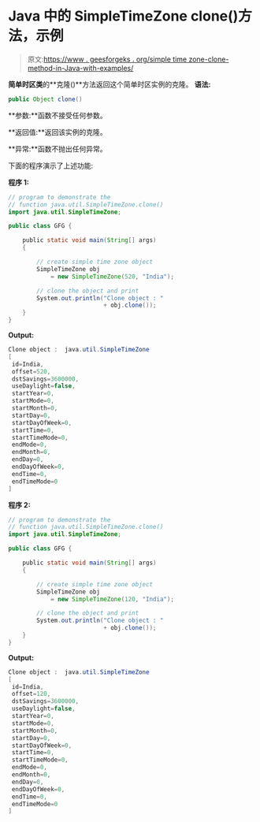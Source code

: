# Java 中的 SimpleTimeZone clone()方法，示例

> 原文:[https://www . geesforgeks . org/simple time zone-clone-method-in-Java-with-examples/](https://www.geeksforgeeks.org/simpletimezone-clone-method-in-java-with-examples/)

**简单时区类**的**克隆()**方法返回这个简单时区实例的克隆。
**语法:**

```java
public Object clone()

```

**参数:**函数不接受任何参数。

**返回值:**返回该实例的克隆。

**异常:**函数不抛出任何异常。

下面的程序演示了上述功能:

**程序 1:**

```java
// program to demonstrate the
// function java.util.SimpleTimeZone.clone()
import java.util.SimpleTimeZone;

public class GFG {

    public static void main(String[] args)
    {

        // create simple time zone object
        SimpleTimeZone obj
            = new SimpleTimeZone(520, "India");

        // clone the object and print
        System.out.println("Clone object : "
                           + obj.clone());
    }
}
```

**Output:**

```java
Clone object :  java.util.SimpleTimeZone
[ 
 id=India,
 offset=520,
 dstSavings=3600000,
 useDaylight=false,
 startYear=0,
 startMode=0,
 startMonth=0,
 startDay=0,
 startDayOfWeek=0,
 startTime=0,
 startTimeMode=0,
 endMode=0,
 endMonth=0,
 endDay=0,
 endDayOfWeek=0,
 endTime=0,
 endTimeMode=0
]

```

**程序 2:**

```java
// program to demonstrate the
// function java.util.SimpleTimeZone.clone()
import java.util.SimpleTimeZone;

public class GFG {

    public static void main(String[] args)
    {

        // create simple time zone object
        SimpleTimeZone obj
            = new SimpleTimeZone(120, "India");

        // clone the object and print
        System.out.println("Clone object : "
                           + obj.clone());
    }
}
```

**Output:**

```java
Clone object :  java.util.SimpleTimeZone
[ 
 id=India,
 offset=120,
 dstSavings=3600000,
 useDaylight=false,
 startYear=0,
 startMode=0,
 startMonth=0,
 startDay=0,
 startDayOfWeek=0,
 startTime=0,
 startTimeMode=0,
 endMode=0,
 endMonth=0,
 endDay=0,
 endDayOfWeek=0,
 endTime=0,
 endTimeMode=0
]

```